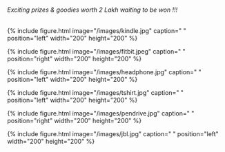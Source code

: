 
 
###### Exciting prizes & goodies worth 2 Lakh waiting to be won !!!


{% include figure.html image="/images/kindle.jpg" caption=" " position="left" width="200" height="200" %}



{% include figure.html image="/images/fitbit.jpeg" caption=" " position="right" width="200" height="200" %}


{% include figure.html image="/images/headphone.jpg" caption=" " position="left" width="200" height="200" %}


{% include figure.html image="/images/tshirt.jpg" caption=" "  position="left" width="200" height="200" %}


{% include figure.html image="/images/pendrive.jpg" caption=" " position="right" width="200" height="200" %}


{% include figure.html image="/images/jbl.jpg" caption=" "  position="left" width="200" height="200" %}
